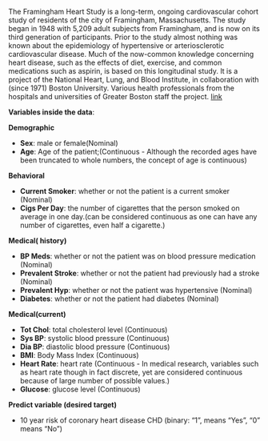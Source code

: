 The Framingham Heart Study is a long-term, ongoing cardiovascular cohort study of residents of the city of Framingham, Massachusetts. The study began in 1948 with 5,209 adult subjects from Framingham, and is now on its third generation of participants. Prior to the study almost nothing was known about the epidemiology of hypertensive or arteriosclerotic cardiovascular disease. Much of the now-common knowledge concerning heart disease, such as the effects of diet, exercise, and common medications such as aspirin, is based on this longitudinal study. It is a project of the National Heart, Lung, and Blood Institute, in collaboration with (since 1971) Boston University. Various health professionals from the hospitals and universities of Greater Boston staff the project. [link](https://en.wikipedia.org/wiki/Framingham_Heart_Study)

**Variables inside the data**:

**Demographic**
* **Sex**: male or female(Nominal)
* **Age**: Age of the patient;(Continuous - Although the recorded ages have been truncated to whole numbers, the concept of age is continuous)

**Behavioral**
* **Current Smoker**: whether or not the patient is a current smoker (Nominal)
* **Cigs Per Day**: the number of cigarettes that the person smoked on average in one day.(can be considered continuous as one can have any number of cigarettes, even half a cigarette.)

**Medical( history)**
* **BP Meds**: whether or not the patient was on blood pressure medication (Nominal)
* **Prevalent Stroke**: whether or not the patient had previously had a stroke (Nominal)
* **Prevalent Hyp**: whether or not the patient was hypertensive (Nominal)
* **Diabetes**: whether or not the patient had diabetes (Nominal)

**Medical(current)**
* **Tot Chol**: total cholesterol level (Continuous)
* **Sys BP**: systolic blood pressure (Continuous)
* **Dia BP**: diastolic blood pressure (Continuous)
* **BMI**: Body Mass Index (Continuous)
* **Heart Rate**: heart rate (Continuous - In medical research, variables such as heart rate though in fact discrete, yet are considered continuous because of large number of possible values.)
* **Glucose**: glucose level (Continuous)

**Predict variable (desired target)**
* 10 year risk of coronary heart disease CHD (binary: “1”, means “Yes”, “0” means “No”)
